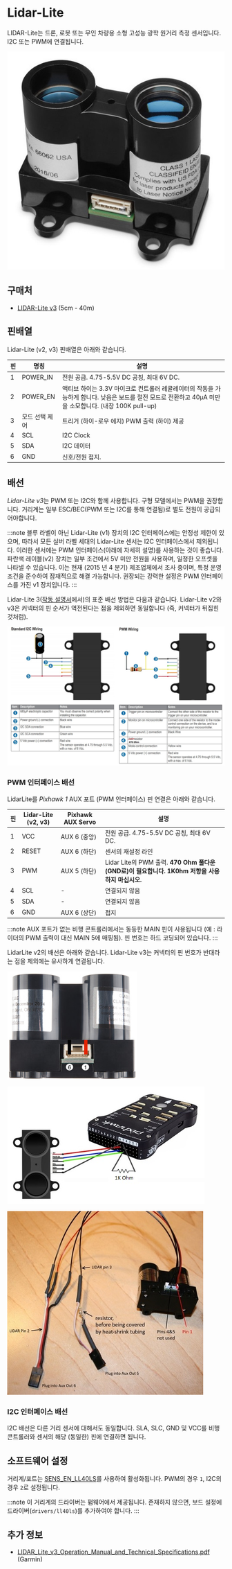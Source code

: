 # Lidar-Lite

LIDAR-Lite는 드론, 로봇 또는 무인 차량용 소형 고성능 광학 원거리 측정 센서입니다. I2C 또는 PWM에 연결됩니다.

![LidarLite v3](../../assets/hardware/sensors/lidar_lite/lidar_lite_v3.jpg)

## 구매처

* [LIDAR-Lite v3](https://buy.garmin.com/en-AU/AU/p/557294) (5cm - 40m)

## 핀배열

Lidar-Lite (v2, v3) 핀배열은 아래와 같습니다.

| 핀 | 명칭       | 설명                                                                                                |
| - | -------- | ------------------------------------------------------------------------------------------------- |
| 1 | POWER_IN | 전원 공급. 4.75-5.5V DC 공칭, 최대 6V DC.                                                                 |
| 2 | POWER_EN | 액티브 하이는 3.3V 마이크로 컨트롤러 레귤레이터의 작동을 가능하게 합니다. 낮음은 보드를 절전 모드로 전환하고 40μA 미만을 소모합니다. (내장 100K pull-up) |
| 3 | 모드 선택 제어 | 트리거 (하이-로우 에지) PWM 출력 (하이) 제공                                                                     |
| 4 | SCL      | I2C Clock                                                                                         |
| 5 | SDA      | I2C 데이터                                                                                           |
| 6 | GND      | 신호/전원 접지.                                                                                         |

## 배선

*Lidar-Lite v3*는 PWM 또는 I2C와 함께 사용합니다. 구형 모델에서는 PWM을 권장합니다. 거리계는 일부 ESC/BEC(PWM 또는 I2C를 통해 연결됨)로 별도 전원이 공급되어야합니다.

:::note
블루 라벨이 아닌 Lidar-Lite (v1) 장치의 I2C 인터페이스에는 안정성 제한이 있으며, 따라서 모든 실버 라벨 세대의 Lidar-Lite 센서는 I2C 인터페이스에서 제외됩니다. 이러한 센서에는 PWM 인터페이스(아래에 자세히 설명)를 사용하는 것이 좋습니다. 파란색 레이블(v2) 장치는 일부 조건에서 5V 미만 전원을 사용하며, 일정한 오프셋을 나타낼 수 있습니다. 이는 현재 (2015 년 4 분기) 제조업체에서 조사 중이며, 특정 운영 조건을 준수하여 잠재적으로 해결 가능합니다. 권장되는 강력한 설정은 PWM 인터페이스를 가진 v1 장치입니다.
:::

Lidar-Lite 3([작동 설명서](http://static.garmin.com/pumac/LIDAR_Lite_v3_Operation_Manual_and_Technical_Specifications.pdf)에서)의 표준 배선 방법은 다음과 같습니다. Lidar-Lite v2와 v3은 커넥터의 핀 순서가 역전된다는 점을 제외하면 동일합니다 (즉, 커넥터가 뒤집힌 것처럼).

![LidarLite v3 - Garmin 사양의 표준 배선](../../assets/hardware/sensors/lidar_lite/lidar_lite2_standard_wiring_spec.jpg)

### PWM 인터페이스 배선

LidarLite를 *Pixhawk 1* AUX 포트 (PWM 인터페이스) 핀 연결은 아래와 같습니다.

| 핀 | Lidar-Lite (v2, v3) | Pixhawk AUX Servo | 설명                                                                      |
| - | ------------------- | ----------------- | ----------------------------------------------------------------------- |
| 1 | VCC                 | AUX 6 (중앙)        | 전원 공급. 4.75-5.5V DC 공칭, 최대 6V DC.                                       |
| 2 | RESET               | AUX 6 (하단)        | 센서의 재설정 라인                                                              |
| 3 | PWM                 | AUX 5 (하단)        | Lidar Lite의 PWM 출력. **470 Ohm 풀다운 (GND로)이 필요합니다. 1K0hm 저항을 사용하지 마십시오.** |
| 4 | SCL                 | -                 | 연결되지 않음                                                                 |
| 5 | SDA                 | -                 | 연결되지 않음                                                                 |
| 6 | GND                 | AUX 6 (상단)        | 접지                                                                      |

:::note AUX
포트가 없는 비행 콘트롤러에서는 동등한 MAIN 핀이 사용됩니다 (예 : 라이더의 PWM 출력이 대신 MAIN 5에 매핑됨). 핀 번호는 하드 코딩되어 있습니다.
:::

LidarLite v2의 배선은 아래와 같습니다. Lidar-Lite v3는 커넥터의 핀 번호가 반대라는 점을 제외에는 유사하게 연결됩니다.

![Lidar Lite 2 인터페이스 배선](../../assets/hardware/sensors/lidar_lite/lidar_lite_2_interface_wiring.jpg)

![Lidar Lite 2 인터페이스 배선](../../assets/hardware/sensors/lidar_lite/lidarlite_wiring_scheme_pixhawk.jpg)

![Lidar Lite 2 핀/케이블](../../assets/hardware/sensors/lidar_lite/lidarlite_wiring_pins_cables.jpg)

### I2C 인터페이스 배선

I2C 배선은 다른 거리 센서에 대해서도 동일합니다. SLA, SLC, GND 및 VCC를 비행 콘트롤러와 센서의 해당 (동일한) 핀에 연결하면 됩니다.

## 소프트웨어 설정

거리계/포트는 [SENS_EN_LL40LS](../advanced_config/parameter_reference.md#SENS_EN_LL40LS)를 사용하여 활성화됩니다. PWM의 경우 `1`, I2C의 경우 `2`로 설정됩니다.

:::note
이 거리계의 드라이버는 펌웨어에서 제공됩니다. 존재하지 않으면, 보드 설정에 드라이버(`drivers/ll40ls`)를 추가하여야 합니다.
:::

## 추가 정보

* [LIDAR_Lite_v3_Operation_Manual_and_Technical_Specifications.pdf](http://static.garmin.com/pumac/LIDAR_Lite_v3_Operation_Manual_and_Technical_Specifications.pdf) (Garmin)